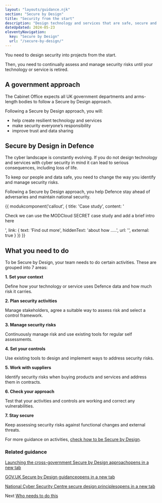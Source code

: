 ```yaml
---
layout: "layouts/guidance.njk"
section: "Secure by Design"
title: "Security from the start"
description: "Design technology and services that are safe, secure and resilient to cyber attack."
dateUpdated: 2024-05-23
eleventyNavigation:
  key: "Secure by Design"
  url: "/secure-by-design/"
---
```


You need to design security into projects from the start. 

Then, you need to continually assess and manage security risks until your technology or service is retired.  

## A government approach

The Cabinet Office expects all UK government departments and arms-length bodies to follow a Secure by Design approach. 

Following a Secure by Design approach, you will: 

- help create resilient technology and services
- make security everyone’s responsibility
- improve trust and data sharing

## Secure by Design in Defence

The cyber landscape is constantly evolving. If you do not design technology and services with cyber security in mind it can lead to serious consequences, including loss of life.

To keep our people and data safe, you need to change the way you identify and manage security risks. 

Following a Secure by Design approach, you help Defence stay ahead of adversaries and maintain national security.

{{ modukcomponent('callout', {
  title: 'Case study',
  content: '<p>Check we can use the MODCloud SECRET case study and add a brief intro here</p>',
  link: {
    text: 'Find out more',
    hiddenText: 'about how .....',
    url: '',
    external: true
  }
}) }}

## What you need to do

To be Secure by Design, your team needs to do certain activities. These are grouped into 7 areas: 

**1. Set your context**

Define how your technology or service uses Defence data and how much risk it carries.

**2. Plan security activities**

Manage stakeholders, agree a suitable way to assess risk and select a control framework.

**3. Manage security risks**

Continuously manage risk and use existing tools for regular self assessments.

**4. Set your controls**

Use existing tools to design and implement ways to address security risks.

**5. Work with suppliers**

Identify security risks when buying products and services and address them in contracts.

**6. Check your approach**

Test that your activities and controls are working and correct any vulnerabilities.

**7. Stay secure**

Keep assessing security risks against functional changes and external threats.

For more guidance on activities, [check how to be Secure by Design]().


### Related guidance

<p class="govuk-body"><a href="https://cddo.blog.gov.uk/2023/12/20/deputy-prime-minister-announces-launch-of-cross-government-secure-by-design-approach/" target="_blank">Launching the cross-government Secure by Design approach<span class="govuk-visually-hidden">opens in a new tab</span></a></p> 
        
<p class="govuk-body"><a href="https://www.security.gov.uk/guidance/secure-by-design/" target="_blank">GOV.UK Secure by Design guidance<span class="govuk-visually-hidden">opens in a new tab</span></a></p>
        
<p class="govuk-body"><a href="https://www.ncsc.gov.uk/collection/cyber-security-design-principles" target="_blank">National Cyber Security Centre secure design principles<span class="govuk-visually-hidden">opens in a new tab</span></a></p>  

Next
[Who needs to do this]()

